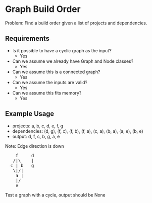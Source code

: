 # Graph Build Order

Problem: Find a build order given a list of projects and dependencies.

## Requirements

- Is it possible to have a cyclic graph as the input?
  - Yes
- Can we assume we already have Graph and Node classes?
  - Yes
- Can we assume this is a connected graph?
  - Yes
- Can we assume the inputs are valid?
  - Yes
- Can we assume this fits memory?
  - Yes

## Example Usage

- projects: a, b, c, d, e, f, g
- dependencies: (d, g), (f, c), (f, b), (f, a), (c, a), (b, a), (a, e), (b, e)
- output: d, f, c, b, g, a, e

Note: Edge direction is down

<pre>
    f     d
   /|\    |
  c | b   g
   \|/|
    a |
    |/
    e
</pre>

Test a graph with a cycle, output should be None
